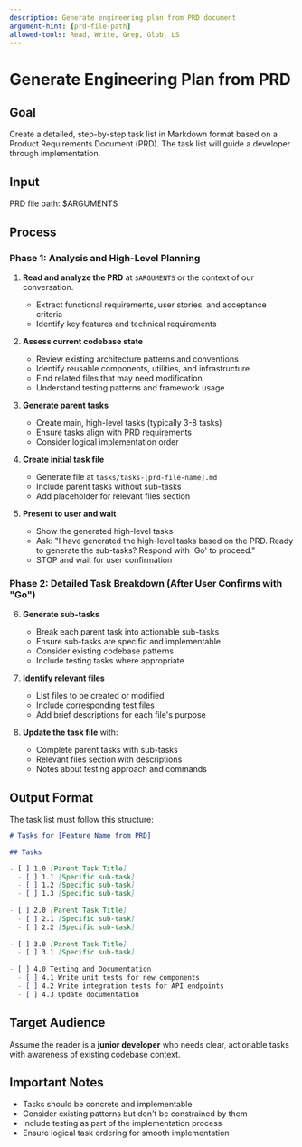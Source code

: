 ```yaml
---
description: Generate engineering plan from PRD document
argument-hint: [prd-file-path]
allowed-tools: Read, Write, Grep, Glob, LS
---
```


# Generate Engineering Plan from PRD

## Goal
Create a detailed, step-by-step task list in Markdown format based on a Product Requirements Document (PRD). The task list will guide a developer through implementation.

## Input
PRD file path: $ARGUMENTS

## Process

### Phase 1: Analysis and High-Level Planning

1. **Read and analyze the PRD** at `$ARGUMENTS` or the context of our conversation.
   - Extract functional requirements, user stories, and acceptance criteria
   - Identify key features and technical requirements

2. **Assess current codebase state**
   - Review existing architecture patterns and conventions
   - Identify reusable components, utilities, and infrastructure
   - Find related files that may need modification
   - Understand testing patterns and framework usage

3. **Generate parent tasks**
   - Create main, high-level tasks (typically 3-8 tasks)
   - Ensure tasks align with PRD requirements
   - Consider logical implementation order

4. **Create initial task file**
   - Generate file at `tasks/tasks-[prd-file-name].md`
   - Include parent tasks without sub-tasks
   - Add placeholder for relevant files section

5. **Present to user and wait**
   - Show the generated high-level tasks
   - Ask: "I have generated the high-level tasks based on the PRD. Ready to generate the sub-tasks? Respond with 'Go' to proceed."
   - STOP and wait for user confirmation

### Phase 2: Detailed Task Breakdown (After User Confirms with "Go")

6. **Generate sub-tasks**
   - Break each parent task into actionable sub-tasks
   - Ensure sub-tasks are specific and implementable
   - Consider existing codebase patterns
   - Include testing tasks where appropriate

7. **Identify relevant files**
   - List files to be created or modified
   - Include corresponding test files
   - Add brief descriptions for each file's purpose

8. **Update the task file** with:
   - Complete parent tasks with sub-tasks
   - Relevant files section with descriptions
   - Notes about testing approach and commands

## Output Format

The task list must follow this structure:

```markdown
# Tasks for [Feature Name from PRD]

## Tasks

- [ ] 1.0 [Parent Task Title]
  - [ ] 1.1 [Specific sub-task]
  - [ ] 1.2 [Specific sub-task]
  - [ ] 1.3 [Specific sub-task]
  
- [ ] 2.0 [Parent Task Title]
  - [ ] 2.1 [Specific sub-task]
  - [ ] 2.2 [Specific sub-task]
  
- [ ] 3.0 [Parent Task Title]
  - [ ] 3.1 [Specific sub-task]
  
- [ ] 4.0 Testing and Documentation
  - [ ] 4.1 Write unit tests for new components
  - [ ] 4.2 Write integration tests for API endpoints
  - [ ] 4.3 Update documentation
```

## Target Audience

Assume the reader is a **junior developer** who needs clear, actionable tasks with awareness of existing codebase context.

## Important Notes

- Tasks should be concrete and implementable
- Consider existing patterns but don't be constrained by them
- Include testing as part of the implementation process
- Ensure logical task ordering for smooth implementation